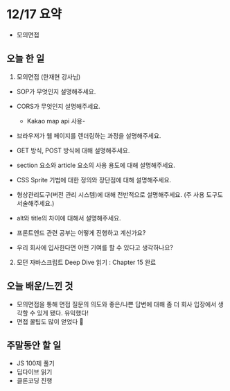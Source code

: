 # 12/17 요약
- 모의면접

## 오늘 한 일
1. 모의면접 (한재현 강사님)

- SOP가 무엇인지 설명해주세요.

- CORS가 무엇인지 설명해주세요.
  - Kakao map api 사용-
- 브라우저가 웹 페이지를 렌더링하는 과정을 설명해주세요.
- GET 방식, POST 방식에 대해 설명해주세요.
- section 요소와 article 요소의 사용 용도에 대해 설명해주세요.
- CSS Sprite 기법에 대한 정의와 장단점에 대해 설명해주세요.
- 형상관리도구(버전 관리 시스템)에 대해 전반적으로 설명해주세요. (주 사용 도구도 서술해주세요.)
- alt와 title의 차이에 대해서 설명해주세요.
- 프론트엔드 관련 공부는 어떻게 진행하고 계신가요?
- 우리 회사에 입사한다면 어떤 기여를 할 수 있다고 생각하나요?

2. 모던 자바스크립트 Deep Dive 읽기 : Chapter 15 완료

## 오늘 배운/느낀 것
- 모의면접을 통해 면접 질문의 의도와 좋은/나쁜 답변에 대해 좀 더 회사 입장에서 생각할 수 있게 됐다. 유익했다!
- 면접 꿀팁도 많이 얻었다 🍯 

## 주말동안 할 일
- JS 100제 풀기
- 딥다이브 읽기
- 클론코딩 진행

